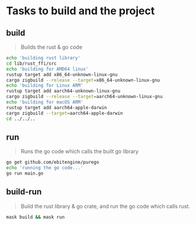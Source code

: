 # Tasks to build and the project

## build
> Builds the rust & go code


```sh
echo 'building rust library'
cd lib/rust_ffi/src
echo 'building for AMD64 linux'
rustup target add x86_64-unknown-linux-gnu
cargo zigbuild --release --target=x86_64-unknown-linux-gnu
echo 'building for Linux ARM'
rustup target add aarch64-unknown-linux-gnu
cargo zigbuild --release --target=aarch64-unknown-linux-gnu
echo 'building for macOS ARM'
rustup target add aarch64-apple-darwin
cargo zigbuild --target=aarch64-apple-darwin
cd ../../..
```

## run
> Runs the go code which calls the built go library
```sh
go get github.com/ebitengine/purego
echo 'running the go code...'
go run main.go
```

## build-run
> Build the rust library & go crate, and run the go code which calls rust.
```sh
mask build && mask run
```
